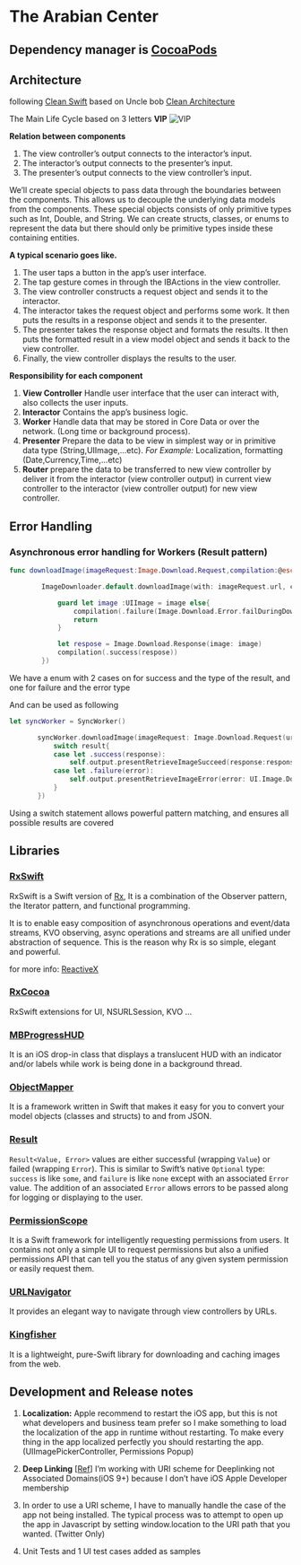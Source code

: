 # The Arabian Center
## Dependency manager is [CocoaPods](https://cocoapods.org/)
## Architecture
 following [Clean Swift](http://clean-swift.com/) based on Uncle bob [Clean Architecture](https://8thlight.com/blog/uncle-bob/2012/08/13/the-clean-architecture.html)

 The Main Life Cycle based on 3 letters
 **VIP**
 ![VIP](http://clean-swift.com/wp-content/uploads/2015/08/VIP-Cycle.png)

**Relation between components**
 1. The view controller’s output connects to the interactor’s input.
 2. The interactor’s output connects to the presenter’s input.
 3. The presenter’s output connects to the view controller’s input.

We’ll create special objects to pass data through the boundaries between the components. This allows us to decouple the underlying data models from the components. These special objects consists of only primitive types such as Int, Double, and String. We can create structs, classes, or enums to represent the data but there should only be primitive types inside these containing entities.

 **A typical scenario goes like.**
 1. The user taps a button in the app’s user interface.
 2. The tap gesture comes in through the IBActions in the view controller.
 3. The view controller constructs a request object and sends it to the interactor.
 4. The interactor takes the request object and performs some work. It then puts the results in a response object and sends it to the presenter.
 5. The presenter takes the response object and formats the results. It then puts the formatted result in a view model object and sends it back to the view controller.
 6. Finally, the view controller displays the results to the user.


 **Responsibility for each component**
 1. **View Controller**
 Handle user interface that the user can interact with, also collects the user inputs.
 2. **Interactor**
 Contains the app’s business logic.
 3. **Worker**
 Handle data that may be stored in Core Data or over the network. (Long time or background process).
 4. **Presenter**
 Prepare the data to be view in simplest way or in primitive data type (String,UIImage,...etc).
 *For Example:* Localization, formatting (Date,Currency,Time,...etc)
 5. **Router**
 prepare the data to be transferred to new view controller by deliver it from the interactor (view controller output) in current view controller to the interactor (view controller output) for new view controller.


## Error Handling
### Asynchronous error handling for Workers (Result pattern)
```swift
func downloadImage(imageRequest:Image.Download.Request,compilation:@escaping (Result<Image.Download.Response,Image.Download.Error>)->()) {

        ImageDownloader.default.downloadImage(with: imageRequest.url, completionHandler: { (image, error, cachType, url) in

            guard let image :UIImage = image else{
                compilation(.failure(Image.Download.Error.failDuringDownload))
                return
            }

            let respose = Image.Download.Response(image: image)
            compilation(.success(respose))
        })
```

We have a enum with 2 cases on for success and the type of the result, and one for failure and the error type

And can be used as following
```swift
let syncWorker = SyncWorker()

       syncWorker.downloadImage(imageRequest: Image.Download.Request(url: imageURL), compilation: { (result) in
           switch result{
           case let .success(response):
               self.output.presentRetrieveImageSucceed(response:response)
           case let .failure(error):
               self.output.presentRetrieveImageError(error: UI.Image.Download.Error.failure(error: error))
           }
       })
```
Using a switch statement allows powerful pattern matching, and ensures all possible results are covered

## Libraries

### [RxSwift](https://github.com/ReactiveX/RxSwift)
RxSwift is a Swift version of [Rx](https://github.com/Reactive-Extensions/Rx.NET), It is a combination of the Observer pattern, the Iterator pattern, and functional programming.

It is to enable easy composition of asynchronous operations and event/data streams, KVO observing, async operations and streams are all unified under abstraction of sequence. This is the reason why Rx is so simple, elegant and powerful.

for more info: [ReactiveX](http://reactivex.io/)

### [RxCocoa](https://github.com/ReactiveX/RxSwift/tree/master/RxCocoa/iOS)
RxSwift extensions for UI, NSURLSession, KVO ...

### [MBProgressHUD](https://github.com/jdg/MBProgressHUD)
It is an iOS drop-in class that displays a translucent HUD with an indicator and/or labels while work is being done in a background thread.

### [ObjectMapper](https://github.com/Hearst-DD/ObjectMapper)
It is a framework written in Swift that makes it easy for you to convert your model objects (classes and structs) to and from JSON.

### [Result](https://github.com/antitypical/Result)
`Result<Value, Error>` values are either successful (wrapping `Value`) or failed (wrapping `Error`). This is similar to Swift’s native `Optional` type: `success` is like `some`, and `failure` is like `none` except with an associated `Error` value. The addition of an associated `Error` allows errors to be passed along for logging or displaying to the user.

### [PermissionScope](https://github.com/nickoneill/PermissionScope)
It is a Swift framework for intelligently requesting permissions from users. It contains not only a simple UI to request permissions but also a unified permissions API that can tell you the status of any given system permission or easily request them.

### [URLNavigator](https://github.com/devxoul/URLNavigator)
It provides an elegant way to navigate through view controllers by URLs.

### [Kingfisher](https://github.com/onevcat/Kingfisher)
It is a lightweight, pure-Swift library for downloading and caching images from the web.


## Development and Release notes
1. **Localization:** Apple recommend to restart the iOS app, but this is not what developers and business team prefer so I make something to load the localization of the app in runtime without restarting.
To make every thing in the app localized perfectly you should restarting the app.(UIImagePickerController, Permissions Popup)

2. **Deep Linking** [[Ref][Ref]] I’m working with URI scheme for Deeplinking not Associated Domains(iOS 9+)
 because I don’t have iOS Apple Developer membership

3. In order to use a URI scheme, I have to manually handle the case of the app not being installed. The typical process was to attempt to open up the app in Javascript by setting window.location to the URI path that you wanted. (Twitter Only)

4. Unit Tests and 1 UI test cases added as samples

[Ref]: https://developer.apple.com/support/app-capabilities/ "Ref"
